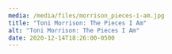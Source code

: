 ```yaml
---
media: /media/files/morrison_pieces-i-am.jpg
title: "Toni Morrison: The Pieces I Am"
alt: "Toni Morrison: The Pieces I Am"
date: 2020-12-14T18:26:00-0500
---
```

